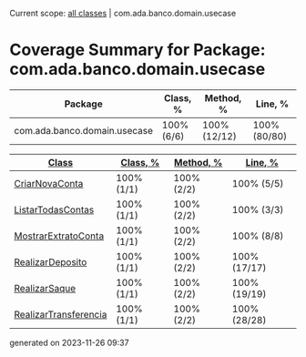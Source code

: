 Current scope: [all classes](../index_SORT_BY_CLASS.md) | com.ada.banco.domain.usecase

Coverage Summary for Package: com.ada.banco.domain.usecase
==========================================================

| Package | Class, % | Method, % | Line, % |
| --- | --- | --- | --- |
| com.ada.banco.domain.usecase | 100% (6/6) | 100% (12/12) | 100% (80/80) |

  
  

| [Class](index.md) | [Class, %](index_SORT_BY_CLASS_DESC.md) | [Method, %](index_SORT_BY_METHOD.md) | [Line, %](index_SORT_BY_LINE.md) |
| --- | --- | --- | --- |
| [CriarNovaConta](sources/source-1.md) | 100% (1/1) | 100% (2/2) | 100% (5/5) |
| [ListarTodasContas](sources/source-2.md) | 100% (1/1) | 100% (2/2) | 100% (3/3) |
| [MostrarExtratoConta](sources/source-3.md) | 100% (1/1) | 100% (2/2) | 100% (8/8) |
| [RealizarDeposito](sources/source-4.md) | 100% (1/1) | 100% (2/2) | 100% (17/17) |
| [RealizarSaque](sources/source-5.md) | 100% (1/1) | 100% (2/2) | 100% (19/19) |
| [RealizarTransferencia](sources/source-6.md) | 100% (1/1) | 100% (2/2) | 100% (28/28) |


generated on 2023-11-26 09:37